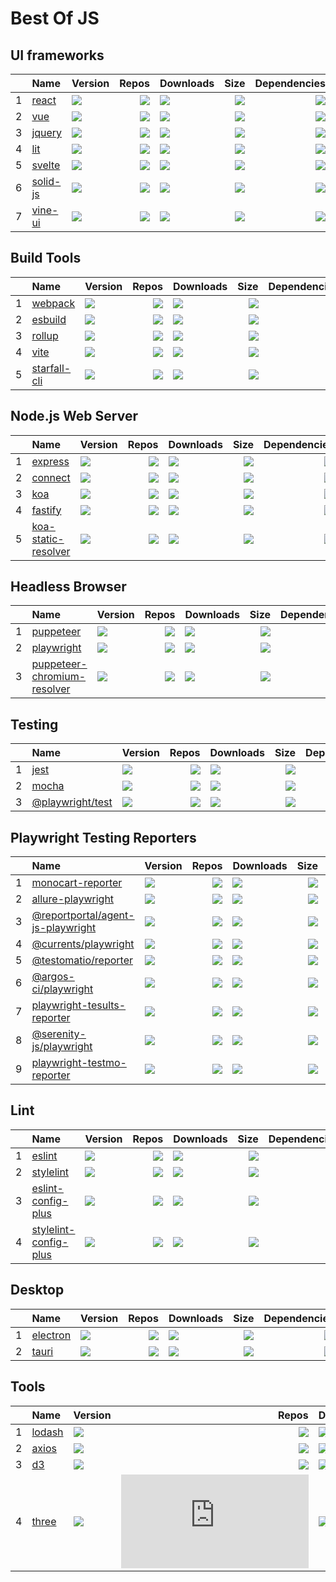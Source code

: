 # Best Of JS


## UI frameworks
|   |Name|Version|Repos|Downloads|Size|Dependencies|
|:-:|:---|:------|----:|:--------|---:|-----------:|
| 1 |[react](https://github.com/facebook/react)|[![](https://img.shields.io/npm/v/react?label=)](https://www.npmjs.com/package/react)|[![](https://badgen.net/github/dependents-repo/facebook/react?label=)](https://github.com/facebook/react/network/dependents)|[![](https://img.bayuguai.com/npm/downloads/react)](https://www.npmjs.com/package/react)|[![](https://img.bayuguai.com/npm/size/react?label=)](https://www.npmjs.com/package/react)|[![](https://img.bayuguai.com/npm/dependencies/react?label=)](https://github.com/facebook/react/network/dependencies)|
| 2 |[vue](https://github.com/vuejs/core)|[![](https://img.shields.io/npm/v/vue?label=)](https://www.npmjs.com/package/vue)|[![](https://badgen.net/github/dependents-repo/vuejs/core?label=)](https://github.com/vuejs/core/network/dependents)|[![](https://img.bayuguai.com/npm/downloads/vue)](https://www.npmjs.com/package/vue)|[![](https://img.bayuguai.com/npm/size/vue?label=)](https://www.npmjs.com/package/vue)|[![](https://img.bayuguai.com/npm/dependencies/vue?label=)](https://github.com/vuejs/core/network/dependencies)|
| 3 |[jquery](https://github.com/jquery/jquery)|[![](https://img.shields.io/npm/v/jquery?label=)](https://www.npmjs.com/package/jquery)|[![](https://badgen.net/github/dependents-repo/jquery/jquery?label=)](https://github.com/jquery/jquery/network/dependents)|[![](https://img.bayuguai.com/npm/downloads/jquery)](https://www.npmjs.com/package/jquery)|[![](https://img.bayuguai.com/npm/size/jquery?label=)](https://www.npmjs.com/package/jquery)|[![](https://img.bayuguai.com/npm/dependencies/jquery?label=)](https://github.com/jquery/jquery/network/dependencies)|
| 4 |[lit](https://github.com/lit/lit)|[![](https://img.shields.io/npm/v/lit?label=)](https://www.npmjs.com/package/lit)|[![](https://badgen.net/github/dependents-repo/lit/lit?label=)](https://github.com/lit/lit/network/dependents)|[![](https://img.bayuguai.com/npm/downloads/lit)](https://www.npmjs.com/package/lit)|[![](https://img.bayuguai.com/npm/size/lit?label=)](https://www.npmjs.com/package/lit)|[![](https://img.bayuguai.com/npm/dependencies/lit?label=)](https://github.com/lit/lit/network/dependencies)|
| 5 |[svelte](https://github.com/sveltejs/svelte)|[![](https://img.shields.io/npm/v/svelte?label=)](https://www.npmjs.com/package/svelte)|[![](https://badgen.net/github/dependents-repo/sveltejs/svelte?label=)](https://github.com/sveltejs/svelte/network/dependents)|[![](https://img.bayuguai.com/npm/downloads/svelte)](https://www.npmjs.com/package/svelte)|[![](https://img.bayuguai.com/npm/size/svelte?label=)](https://www.npmjs.com/package/svelte)|[![](https://img.bayuguai.com/npm/dependencies/svelte?label=)](https://github.com/sveltejs/svelte/network/dependencies)|
| 6 |[solid-js](https://github.com/solidjs/solid)|[![](https://img.shields.io/npm/v/solid-js?label=)](https://www.npmjs.com/package/solid-js)|[![](https://badgen.net/github/dependents-repo/solidjs/solid?label=)](https://github.com/solidjs/solid/network/dependents)|[![](https://img.bayuguai.com/npm/downloads/solid-js)](https://www.npmjs.com/package/solid-js)|[![](https://img.bayuguai.com/npm/size/solid-js?label=)](https://www.npmjs.com/package/solid-js)|[![](https://img.bayuguai.com/npm/dependencies/solid-js?label=)](https://github.com/solidjs/solid/network/dependencies)|
| 7 |[vine-ui](https://github.com/cenfun/vine-ui)|[![](https://img.shields.io/npm/v/vine-ui?label=)](https://www.npmjs.com/package/vine-ui)|[![](https://badgen.net/github/dependents-repo/cenfun/vine-ui?label=)](https://github.com/cenfun/vine-ui/network/dependents)|[![](https://img.bayuguai.com/npm/downloads/vine-ui)](https://www.npmjs.com/package/vine-ui)|[![](https://img.bayuguai.com/npm/size/vine-ui?label=)](https://www.npmjs.com/package/vine-ui)|[![](https://img.bayuguai.com/npm/dependencies/vine-ui?label=)](https://github.com/cenfun/vine-ui/network/dependencies)|


## Build Tools
|   |Name|Version|Repos|Downloads|Size|Dependencies|
|:-:|:---|:------|----:|:--------|---:|-----------:|
| 1 |[webpack](https://github.com/webpack/webpack)|[![](https://img.shields.io/npm/v/webpack?label=)](https://www.npmjs.com/package/webpack)|[![](https://badgen.net/github/dependents-repo/webpack/webpack?label=)](https://github.com/webpack/webpack/network/dependents)|[![](https://img.bayuguai.com/npm/downloads/webpack)](https://www.npmjs.com/package/webpack)|[![](https://img.bayuguai.com/npm/size/webpack?label=)](https://www.npmjs.com/package/webpack)|[![](https://img.bayuguai.com/npm/dependencies/webpack?label=)](https://github.com/webpack/webpack/network/dependencies)|
| 2 |[esbuild](https://github.com/evanw/esbuild)|[![](https://img.shields.io/npm/v/esbuild?label=)](https://www.npmjs.com/package/esbuild)|[![](https://badgen.net/github/dependents-repo/evanw/esbuild?label=)](https://github.com/evanw/esbuild/network/dependents)|[![](https://img.bayuguai.com/npm/downloads/esbuild)](https://www.npmjs.com/package/esbuild)|[![](https://img.bayuguai.com/npm/size/esbuild?label=)](https://www.npmjs.com/package/esbuild)|[![](https://img.bayuguai.com/npm/dependencies/esbuild?label=)](https://github.com/evanw/esbuild/network/dependencies)|
| 3 |[rollup](https://github.com/rollup/rollup)|[![](https://img.shields.io/npm/v/rollup?label=)](https://www.npmjs.com/package/rollup)|[![](https://badgen.net/github/dependents-repo/rollup/rollup?label=)](https://github.com/rollup/rollup/network/dependents)|[![](https://img.bayuguai.com/npm/downloads/rollup)](https://www.npmjs.com/package/rollup)|[![](https://img.bayuguai.com/npm/size/rollup?label=)](https://www.npmjs.com/package/rollup)|[![](https://img.bayuguai.com/npm/dependencies/rollup?label=)](https://github.com/rollup/rollup/network/dependencies)|
| 4 |[vite](https://github.com/vitejs/vite)|[![](https://img.shields.io/npm/v/vite?label=)](https://www.npmjs.com/package/vite)|[![](https://badgen.net/github/dependents-repo/vitejs/vite?label=)](https://github.com/vitejs/vite/network/dependents)|[![](https://img.bayuguai.com/npm/downloads/vite)](https://www.npmjs.com/package/vite)|[![](https://img.bayuguai.com/npm/size/vite?label=)](https://www.npmjs.com/package/vite)|[![](https://img.bayuguai.com/npm/dependencies/vite?label=)](https://github.com/vitejs/vite/network/dependencies)|
| 5 |[starfall-cli](https://github.com/cenfun/starfall-cli)|[![](https://img.shields.io/npm/v/starfall-cli?label=)](https://www.npmjs.com/package/starfall-cli)|[![](https://badgen.net/github/dependents-repo/cenfun/starfall-cli?label=)](https://github.com/cenfun/starfall-cli/network/dependents)|[![](https://img.bayuguai.com/npm/downloads/starfall-cli)](https://www.npmjs.com/package/starfall-cli)|[![](https://img.bayuguai.com/npm/size/starfall-cli?label=)](https://www.npmjs.com/package/starfall-cli)|[![](https://img.bayuguai.com/npm/dependencies/starfall-cli?label=)](https://github.com/cenfun/starfall-cli/network/dependencies)|


## Node.js Web Server
|   |Name|Version|Repos|Downloads|Size|Dependencies|
|:-:|:---|:------|----:|:--------|---:|-----------:|
| 1 |[express](https://github.com/expressjs/express)|[![](https://img.shields.io/npm/v/express?label=)](https://www.npmjs.com/package/express)|[![](https://badgen.net/github/dependents-repo/expressjs/express?label=)](https://github.com/expressjs/express/network/dependents)|[![](https://img.bayuguai.com/npm/downloads/express)](https://www.npmjs.com/package/express)|[![](https://img.bayuguai.com/npm/size/express?label=)](https://www.npmjs.com/package/express)|[![](https://img.bayuguai.com/npm/dependencies/express?label=)](https://github.com/expressjs/express/network/dependencies)|
| 2 |[connect](https://github.com/senchalabs/connect)|[![](https://img.shields.io/npm/v/connect?label=)](https://www.npmjs.com/package/connect)|[![](https://badgen.net/github/dependents-repo/senchalabs/connect?label=)](https://github.com/senchalabs/connect/network/dependents)|[![](https://img.bayuguai.com/npm/downloads/connect)](https://www.npmjs.com/package/connect)|[![](https://img.bayuguai.com/npm/size/connect?label=)](https://www.npmjs.com/package/connect)|[![](https://img.bayuguai.com/npm/dependencies/connect?label=)](https://github.com/senchalabs/connect/network/dependencies)|
| 3 |[koa](https://github.com/koajs/koa)|[![](https://img.shields.io/npm/v/koa?label=)](https://www.npmjs.com/package/koa)|[![](https://badgen.net/github/dependents-repo/koajs/koa?label=)](https://github.com/koajs/koa/network/dependents)|[![](https://img.bayuguai.com/npm/downloads/koa)](https://www.npmjs.com/package/koa)|[![](https://img.bayuguai.com/npm/size/koa?label=)](https://www.npmjs.com/package/koa)|[![](https://img.bayuguai.com/npm/dependencies/koa?label=)](https://github.com/koajs/koa/network/dependencies)|
| 4 |[fastify](https://github.com/fastify/fastify)|[![](https://img.shields.io/npm/v/fastify?label=)](https://www.npmjs.com/package/fastify)|[![](https://badgen.net/github/dependents-repo/fastify/fastify?label=)](https://github.com/fastify/fastify/network/dependents)|[![](https://img.bayuguai.com/npm/downloads/fastify)](https://www.npmjs.com/package/fastify)|[![](https://img.bayuguai.com/npm/size/fastify?label=)](https://www.npmjs.com/package/fastify)|[![](https://img.bayuguai.com/npm/dependencies/fastify?label=)](https://github.com/fastify/fastify/network/dependencies)|
| 5 |[koa-static-resolver](https://github.com/cenfun/koa-static-resolver)|[![](https://img.shields.io/npm/v/koa-static-resolver?label=)](https://www.npmjs.com/package/koa-static-resolver)|[![](https://badgen.net/github/dependents-repo/cenfun/koa-static-resolver?label=)](https://github.com/cenfun/koa-static-resolver/network/dependents)|[![](https://img.bayuguai.com/npm/downloads/koa-static-resolver)](https://www.npmjs.com/package/koa-static-resolver)|[![](https://img.bayuguai.com/npm/size/koa-static-resolver?label=)](https://www.npmjs.com/package/koa-static-resolver)|[![](https://img.bayuguai.com/npm/dependencies/koa-static-resolver?label=)](https://github.com/cenfun/koa-static-resolver/network/dependencies)|


## Headless Browser
|   |Name|Version|Repos|Downloads|Size|Dependencies|
|:-:|:---|:------|----:|:--------|---:|-----------:|
| 1 |[puppeteer](https://github.com/puppeteer/puppeteer)|[![](https://img.shields.io/npm/v/puppeteer?label=)](https://www.npmjs.com/package/puppeteer)|[![](https://badgen.net/github/dependents-repo/puppeteer/puppeteer?label=)](https://github.com/puppeteer/puppeteer/network/dependents)|[![](https://img.bayuguai.com/npm/downloads/puppeteer)](https://www.npmjs.com/package/puppeteer)|[![](https://img.bayuguai.com/npm/size/puppeteer?label=)](https://www.npmjs.com/package/puppeteer)|[![](https://img.bayuguai.com/npm/dependencies/puppeteer?label=)](https://github.com/puppeteer/puppeteer/network/dependencies)|
| 2 |[playwright](https://github.com/microsoft/playwright)|[![](https://img.shields.io/npm/v/playwright?label=)](https://www.npmjs.com/package/playwright)|[![](https://badgen.net/github/dependents-repo/microsoft/playwright?label=)](https://github.com/microsoft/playwright/network/dependents)|[![](https://img.bayuguai.com/npm/downloads/playwright)](https://www.npmjs.com/package/playwright)|[![](https://img.bayuguai.com/npm/size/playwright?label=)](https://www.npmjs.com/package/playwright)|[![](https://img.bayuguai.com/npm/dependencies/playwright?label=)](https://github.com/microsoft/playwright/network/dependencies)|
| 3 |[puppeteer-chromium-resolver](https://github.com/cenfun/puppeteer-chromium-resolver)|[![](https://img.shields.io/npm/v/puppeteer-chromium-resolver?label=)](https://www.npmjs.com/package/puppeteer-chromium-resolver)|[![](https://badgen.net/github/dependents-repo/cenfun/puppeteer-chromium-resolver?label=)](https://github.com/cenfun/puppeteer-chromium-resolver/network/dependents)|[![](https://img.bayuguai.com/npm/downloads/puppeteer-chromium-resolver)](https://www.npmjs.com/package/puppeteer-chromium-resolver)|[![](https://img.bayuguai.com/npm/size/puppeteer-chromium-resolver?label=)](https://www.npmjs.com/package/puppeteer-chromium-resolver)|[![](https://img.bayuguai.com/npm/dependencies/puppeteer-chromium-resolver?label=)](https://github.com/cenfun/puppeteer-chromium-resolver/network/dependencies)|


## Testing
|   |Name|Version|Repos|Downloads|Size|Dependencies|
|:-:|:---|:------|----:|:--------|---:|-----------:|
| 1 |[jest](https://github.com/facebook/jest)|[![](https://img.shields.io/npm/v/jest?label=)](https://www.npmjs.com/package/jest)|[![](https://badgen.net/github/dependents-repo/facebook/jest?label=)](https://github.com/facebook/jest/network/dependents)|[![](https://img.bayuguai.com/npm/downloads/jest)](https://www.npmjs.com/package/jest)|[![](https://img.bayuguai.com/npm/size/jest?label=)](https://www.npmjs.com/package/jest)|[![](https://img.bayuguai.com/npm/dependencies/jest?label=)](https://github.com/facebook/jest/network/dependencies)|
| 2 |[mocha](https://github.com/mochajs/mocha)|[![](https://img.shields.io/npm/v/mocha?label=)](https://www.npmjs.com/package/mocha)|[![](https://badgen.net/github/dependents-repo/mochajs/mocha?label=)](https://github.com/mochajs/mocha/network/dependents)|[![](https://img.bayuguai.com/npm/downloads/mocha)](https://www.npmjs.com/package/mocha)|[![](https://img.bayuguai.com/npm/size/mocha?label=)](https://www.npmjs.com/package/mocha)|[![](https://img.bayuguai.com/npm/dependencies/mocha?label=)](https://github.com/mochajs/mocha/network/dependencies)|
| 3 |[@playwright/test](https://github.com/microsoft/playwright)|[![](https://img.shields.io/npm/v/@playwright/test?label=)](https://www.npmjs.com/package/@playwright/test)|[![](https://badgen.net/github/dependents-repo/microsoft/playwright?label=)](https://github.com/microsoft/playwright/network/dependents)|[![](https://img.bayuguai.com/npm/downloads/@playwright/test)](https://www.npmjs.com/package/@playwright/test)|[![](https://img.bayuguai.com/npm/size/@playwright/test?label=)](https://www.npmjs.com/package/@playwright/test)|[![](https://img.bayuguai.com/npm/dependencies/@playwright/test?label=)](https://github.com/microsoft/playwright/network/dependencies)|


## Playwright Testing Reporters
|   |Name|Version|Repos|Downloads|Size|Dependencies|
|:-:|:---|:------|----:|:--------|---:|-----------:|
| 1 |[monocart-reporter](https://github.com/cenfun/monocart-reporter)|[![](https://img.shields.io/npm/v/monocart-reporter?label=)](https://www.npmjs.com/package/monocart-reporter)|[![](https://badgen.net/github/dependents-repo/cenfun/monocart-reporter?label=)](https://github.com/cenfun/monocart-reporter/network/dependents)|[![](https://img.bayuguai.com/npm/downloads/monocart-reporter)](https://www.npmjs.com/package/monocart-reporter)|[![](https://img.bayuguai.com/npm/size/monocart-reporter?label=)](https://www.npmjs.com/package/monocart-reporter)|[![](https://img.bayuguai.com/npm/dependencies/monocart-reporter?label=)](https://github.com/cenfun/monocart-reporter/network/dependencies)|
| 2 |[allure-playwright](https://github.com/allure-framework/allure-js)|[![](https://img.shields.io/npm/v/allure-playwright?label=)](https://www.npmjs.com/package/allure-playwright)|[![](https://badgen.net/github/dependents-repo/allure-framework/allure-js?label=)](https://github.com/allure-framework/allure-js/network/dependents)|[![](https://img.bayuguai.com/npm/downloads/allure-playwright)](https://www.npmjs.com/package/allure-playwright)|[![](https://img.bayuguai.com/npm/size/allure-playwright?label=)](https://www.npmjs.com/package/allure-playwright)|[![](https://img.bayuguai.com/npm/dependencies/allure-playwright?label=)](https://github.com/allure-framework/allure-js/network/dependencies)|
| 3 |[@reportportal/agent-js-playwright](https://github.com/reportportal/agent-js-playwright)|[![](https://img.shields.io/npm/v/@reportportal/agent-js-playwright?label=)](https://www.npmjs.com/package/@reportportal/agent-js-playwright)|[![](https://badgen.net/github/dependents-repo/reportportal/agent-js-playwright?label=)](https://github.com/reportportal/agent-js-playwright/network/dependents)|[![](https://img.bayuguai.com/npm/downloads/@reportportal/agent-js-playwright)](https://www.npmjs.com/package/@reportportal/agent-js-playwright)|[![](https://img.bayuguai.com/npm/size/@reportportal/agent-js-playwright?label=)](https://www.npmjs.com/package/@reportportal/agent-js-playwright)|[![](https://img.bayuguai.com/npm/dependencies/@reportportal/agent-js-playwright?label=)](https://github.com/reportportal/agent-js-playwright/network/dependencies)|
| 4 |[@currents/playwright](https://github.com/currents-dev)|[![](https://img.shields.io/npm/v/@currents/playwright?label=)](https://www.npmjs.com/package/@currents/playwright)|[![](https://badgen.net/github/dependents-repo/currents-dev?label=)](https://github.com/currents-dev/network/dependents)|[![](https://img.bayuguai.com/npm/downloads/@currents/playwright)](https://www.npmjs.com/package/@currents/playwright)|[![](https://img.bayuguai.com/npm/size/@currents/playwright?label=)](https://www.npmjs.com/package/@currents/playwright)|[![](https://img.bayuguai.com/npm/dependencies/@currents/playwright?label=)](https://github.com/currents-dev/network/dependencies)|
| 5 |[@testomatio/reporter](https://github.com/testomatio/reporter)|[![](https://img.shields.io/npm/v/@testomatio/reporter?label=)](https://www.npmjs.com/package/@testomatio/reporter)|[![](https://badgen.net/github/dependents-repo/testomatio/reporter?label=)](https://github.com/testomatio/reporter/network/dependents)|[![](https://img.bayuguai.com/npm/downloads/@testomatio/reporter)](https://www.npmjs.com/package/@testomatio/reporter)|[![](https://img.bayuguai.com/npm/size/@testomatio/reporter?label=)](https://www.npmjs.com/package/@testomatio/reporter)|[![](https://img.bayuguai.com/npm/dependencies/@testomatio/reporter?label=)](https://github.com/testomatio/reporter/network/dependencies)|
| 6 |[@argos-ci/playwright](https://github.com/argos-ci/argos-javascript)|[![](https://img.shields.io/npm/v/@argos-ci/playwright?label=)](https://www.npmjs.com/package/@argos-ci/playwright)|[![](https://badgen.net/github/dependents-repo/argos-ci/argos-javascript?label=)](https://github.com/argos-ci/argos-javascript/network/dependents)|[![](https://img.bayuguai.com/npm/downloads/@argos-ci/playwright)](https://www.npmjs.com/package/@argos-ci/playwright)|[![](https://img.bayuguai.com/npm/size/@argos-ci/playwright?label=)](https://www.npmjs.com/package/@argos-ci/playwright)|[![](https://img.bayuguai.com/npm/dependencies/@argos-ci/playwright?label=)](https://github.com/argos-ci/argos-javascript/network/dependencies)|
| 7 |[playwright-tesults-reporter](https://github.com/tesults/playwright-tesults-reporter)|[![](https://img.shields.io/npm/v/playwright-tesults-reporter?label=)](https://www.npmjs.com/package/playwright-tesults-reporter)|[![](https://badgen.net/github/dependents-repo/tesults/playwright-tesults-reporter?label=)](https://github.com/tesults/playwright-tesults-reporter/network/dependents)|[![](https://img.bayuguai.com/npm/downloads/playwright-tesults-reporter)](https://www.npmjs.com/package/playwright-tesults-reporter)|[![](https://img.bayuguai.com/npm/size/playwright-tesults-reporter?label=)](https://www.npmjs.com/package/playwright-tesults-reporter)|[![](https://img.bayuguai.com/npm/dependencies/playwright-tesults-reporter?label=)](https://github.com/tesults/playwright-tesults-reporter/network/dependencies)|
| 8 |[@serenity-js/playwright](https://github.com/serenity-js/serenity-js)|[![](https://img.shields.io/npm/v/@serenity-js/playwright?label=)](https://www.npmjs.com/package/@serenity-js/playwright)|[![](https://badgen.net/github/dependents-repo/serenity-js/serenity-js?label=)](https://github.com/serenity-js/serenity-js/network/dependents)|[![](https://img.bayuguai.com/npm/downloads/@serenity-js/playwright)](https://www.npmjs.com/package/@serenity-js/playwright)|[![](https://img.bayuguai.com/npm/size/@serenity-js/playwright?label=)](https://www.npmjs.com/package/@serenity-js/playwright)|[![](https://img.bayuguai.com/npm/dependencies/@serenity-js/playwright?label=)](https://github.com/serenity-js/serenity-js/network/dependencies)|
| 9 |[playwright-testmo-reporter](https://github.com/jonasclaes/playwright-testmo-reporter)|[![](https://img.shields.io/npm/v/playwright-testmo-reporter?label=)](https://www.npmjs.com/package/playwright-testmo-reporter)|[![](https://badgen.net/github/dependents-repo/jonasclaes/playwright-testmo-reporter?label=)](https://github.com/jonasclaes/playwright-testmo-reporter/network/dependents)|[![](https://img.bayuguai.com/npm/downloads/playwright-testmo-reporter)](https://www.npmjs.com/package/playwright-testmo-reporter)|[![](https://img.bayuguai.com/npm/size/playwright-testmo-reporter?label=)](https://www.npmjs.com/package/playwright-testmo-reporter)|[![](https://img.bayuguai.com/npm/dependencies/playwright-testmo-reporter?label=)](https://github.com/jonasclaes/playwright-testmo-reporter/network/dependencies)|


## Lint
|   |Name|Version|Repos|Downloads|Size|Dependencies|
|:-:|:---|:------|----:|:--------|---:|-----------:|
| 1 |[eslint](https://github.com/eslint/eslint)|[![](https://img.shields.io/npm/v/eslint?label=)](https://www.npmjs.com/package/eslint)|[![](https://badgen.net/github/dependents-repo/eslint/eslint?label=)](https://github.com/eslint/eslint/network/dependents)|[![](https://img.bayuguai.com/npm/downloads/eslint)](https://www.npmjs.com/package/eslint)|[![](https://img.bayuguai.com/npm/size/eslint?label=)](https://www.npmjs.com/package/eslint)|[![](https://img.bayuguai.com/npm/dependencies/eslint?label=)](https://github.com/eslint/eslint/network/dependencies)|
| 2 |[stylelint](https://github.com/stylelint/stylelint)|[![](https://img.shields.io/npm/v/stylelint?label=)](https://www.npmjs.com/package/stylelint)|[![](https://badgen.net/github/dependents-repo/stylelint/stylelint?label=)](https://github.com/stylelint/stylelint/network/dependents)|[![](https://img.bayuguai.com/npm/downloads/stylelint)](https://www.npmjs.com/package/stylelint)|[![](https://img.bayuguai.com/npm/size/stylelint?label=)](https://www.npmjs.com/package/stylelint)|[![](https://img.bayuguai.com/npm/dependencies/stylelint?label=)](https://github.com/stylelint/stylelint/network/dependencies)|
| 3 |[eslint-config-plus](https://github.com/confun/eslint-config-plus)|[![](https://img.shields.io/npm/v/eslint-config-plus?label=)](https://www.npmjs.com/package/eslint-config-plus)|[![](https://badgen.net/github/dependents-repo/confun/eslint-config-plus?label=)](https://github.com/confun/eslint-config-plus/network/dependents)|[![](https://img.bayuguai.com/npm/downloads/eslint-config-plus)](https://www.npmjs.com/package/eslint-config-plus)|[![](https://img.bayuguai.com/npm/size/eslint-config-plus?label=)](https://www.npmjs.com/package/eslint-config-plus)|[![](https://img.bayuguai.com/npm/dependencies/eslint-config-plus?label=)](https://github.com/confun/eslint-config-plus/network/dependencies)|
| 4 |[stylelint-config-plus](https://github.com/confun/stylelint-config-plus)|[![](https://img.shields.io/npm/v/stylelint-config-plus?label=)](https://www.npmjs.com/package/stylelint-config-plus)|[![](https://badgen.net/github/dependents-repo/confun/stylelint-config-plus?label=)](https://github.com/confun/stylelint-config-plus/network/dependents)|[![](https://img.bayuguai.com/npm/downloads/stylelint-config-plus)](https://www.npmjs.com/package/stylelint-config-plus)|[![](https://img.bayuguai.com/npm/size/stylelint-config-plus?label=)](https://www.npmjs.com/package/stylelint-config-plus)|[![](https://img.bayuguai.com/npm/dependencies/stylelint-config-plus?label=)](https://github.com/confun/stylelint-config-plus/network/dependencies)|


## Desktop
|   |Name|Version|Repos|Downloads|Size|Dependencies|
|:-:|:---|:------|----:|:--------|---:|-----------:|
| 1 |[electron](https://github.com/electron/electron)|[![](https://img.shields.io/npm/v/electron?label=)](https://www.npmjs.com/package/electron)|[![](https://badgen.net/github/dependents-repo/electron/electron?label=)](https://github.com/electron/electron/network/dependents)|[![](https://img.bayuguai.com/npm/downloads/electron)](https://www.npmjs.com/package/electron)|[![](https://img.bayuguai.com/npm/size/electron?label=)](https://www.npmjs.com/package/electron)|[![](https://img.bayuguai.com/npm/dependencies/electron?label=)](https://github.com/electron/electron/network/dependencies)|
| 2 |[tauri](https://github.com/tauri-apps/tauri)|[![](https://img.shields.io/npm/v/tauri?label=)](https://www.npmjs.com/package/tauri)|[![](https://badgen.net/github/dependents-repo/tauri-apps/tauri?label=)](https://github.com/tauri-apps/tauri/network/dependents)|[![](https://img.bayuguai.com/npm/downloads/tauri)](https://www.npmjs.com/package/tauri)|[![](https://img.bayuguai.com/npm/size/tauri?label=)](https://www.npmjs.com/package/tauri)|[![](https://img.bayuguai.com/npm/dependencies/tauri?label=)](https://github.com/tauri-apps/tauri/network/dependencies)|


## Tools
|   |Name|Version|Repos|Downloads|Size|Dependencies|
|:-:|:---|:------|----:|:--------|---:|-----------:|
| 1 |[lodash](https://github.com/lodash/lodash)|[![](https://img.shields.io/npm/v/lodash?label=)](https://www.npmjs.com/package/lodash)|[![](https://badgen.net/github/dependents-repo/lodash/lodash?label=)](https://github.com/lodash/lodash/network/dependents)|[![](https://img.bayuguai.com/npm/downloads/lodash)](https://www.npmjs.com/package/lodash)|[![](https://img.bayuguai.com/npm/size/lodash?label=)](https://www.npmjs.com/package/lodash)|[![](https://img.bayuguai.com/npm/dependencies/lodash?label=)](https://github.com/lodash/lodash/network/dependencies)|
| 2 |[axios](https://github.com/axios/axios)|[![](https://img.shields.io/npm/v/axios?label=)](https://www.npmjs.com/package/axios)|[![](https://badgen.net/github/dependents-repo/axios/axios?label=)](https://github.com/axios/axios/network/dependents)|[![](https://img.bayuguai.com/npm/downloads/axios)](https://www.npmjs.com/package/axios)|[![](https://img.bayuguai.com/npm/size/axios?label=)](https://www.npmjs.com/package/axios)|[![](https://img.bayuguai.com/npm/dependencies/axios?label=)](https://github.com/axios/axios/network/dependencies)|
| 3 |[d3](https://github.com/d3/d3)|[![](https://img.shields.io/npm/v/d3?label=)](https://www.npmjs.com/package/d3)|[![](https://badgen.net/github/dependents-repo/d3/d3?label=)](https://github.com/d3/d3/network/dependents)|[![](https://img.bayuguai.com/npm/downloads/d3)](https://www.npmjs.com/package/d3)|[![](https://img.bayuguai.com/npm/size/d3?label=)](https://www.npmjs.com/package/d3)|[![](https://img.bayuguai.com/npm/dependencies/d3?label=)](https://github.com/d3/d3/network/dependencies)|
| 4 |[three](https://github.com/mrdoob/three.js)|[![](https://img.shields.io/npm/v/three?label=)](https://www.npmjs.com/package/three)|[![](https://badgen.net/github/dependents-repo/mrdoob/three.js?label=)](https://github.com/mrdoob/three.js/network/dependents)|[![](https://img.bayuguai.com/npm/downloads/three)](https://www.npmjs.com/package/three)|[![](https://img.bayuguai.com/npm/size/three?label=)](https://www.npmjs.com/package/three)|[![](https://img.bayuguai.com/npm/dependencies/three?label=)](https://github.com/mrdoob/three.js/network/dependencies)|